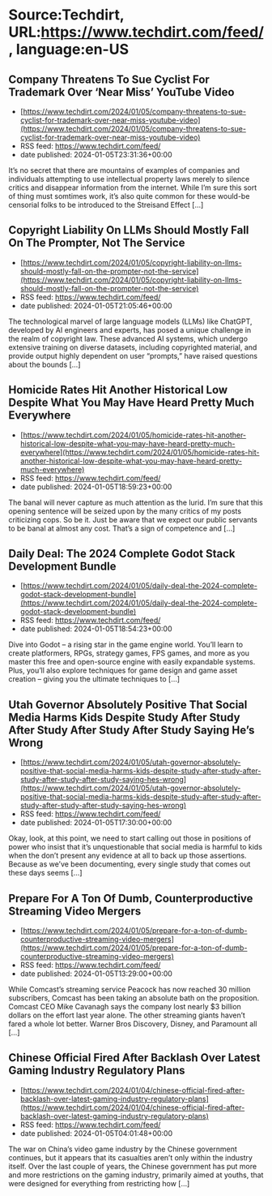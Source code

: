 # Source:Techdirt, URL:https://www.techdirt.com/feed/, language:en-US

## Company Threatens To Sue Cyclist For Trademark Over ‘Near Miss’ YouTube Video
 - [https://www.techdirt.com/2024/01/05/company-threatens-to-sue-cyclist-for-trademark-over-near-miss-youtube-video](https://www.techdirt.com/2024/01/05/company-threatens-to-sue-cyclist-for-trademark-over-near-miss-youtube-video)
 - RSS feed: https://www.techdirt.com/feed/
 - date published: 2024-01-05T23:31:36+00:00

It&#8217;s no secret that there are mountains of examples of companies and individuals attempting to use intellectual property laws merely to silence critics and disappear information from the internet. While I&#8217;m sure this sort of thing must somtimes work, it&#8217;s also quite common for these would-be censorial folks to be introduced to the Streisand Effect [&#8230;]

## Copyright Liability On LLMs Should Mostly Fall On The Prompter, Not The Service
 - [https://www.techdirt.com/2024/01/05/copyright-liability-on-llms-should-mostly-fall-on-the-prompter-not-the-service](https://www.techdirt.com/2024/01/05/copyright-liability-on-llms-should-mostly-fall-on-the-prompter-not-the-service)
 - RSS feed: https://www.techdirt.com/feed/
 - date published: 2024-01-05T21:05:46+00:00

The technological marvel of large language models (LLMs) like ChatGPT, developed by AI engineers and experts, has posed a unique challenge in the realm of copyright law. These advanced AI systems, which undergo extensive training on diverse datasets, including copyrighted material, and provide output highly dependent on user “prompts,” have raised questions about the bounds [&#8230;]

## Homicide Rates Hit Another Historical Low Despite What You May Have Heard Pretty Much Everywhere
 - [https://www.techdirt.com/2024/01/05/homicide-rates-hit-another-historical-low-despite-what-you-may-have-heard-pretty-much-everywhere](https://www.techdirt.com/2024/01/05/homicide-rates-hit-another-historical-low-despite-what-you-may-have-heard-pretty-much-everywhere)
 - RSS feed: https://www.techdirt.com/feed/
 - date published: 2024-01-05T18:59:23+00:00

The banal will never capture as much attention as the lurid. I&#8217;m sure that this opening sentence will be seized upon by the many critics of my posts criticizing cops. So be it. Just be aware that we expect our public servants to be banal at almost any cost. That&#8217;s a sign of competence and [&#8230;]

## Daily Deal: The 2024 Complete Godot Stack Development Bundle
 - [https://www.techdirt.com/2024/01/05/daily-deal-the-2024-complete-godot-stack-development-bundle](https://www.techdirt.com/2024/01/05/daily-deal-the-2024-complete-godot-stack-development-bundle)
 - RSS feed: https://www.techdirt.com/feed/
 - date published: 2024-01-05T18:54:23+00:00

Dive into Godot – a rising star in the game engine world. You’ll learn to create platformers, RPGs, strategy games, FPS games, and more as you master this free and open-source engine with easily expandable systems. Plus, you’ll also explore techniques for game design and game asset creation – giving you the ultimate techniques to [&#8230;]

## Utah Governor Absolutely Positive That Social Media Harms Kids Despite Study After Study After Study After Study After Study Saying He’s Wrong
 - [https://www.techdirt.com/2024/01/05/utah-governor-absolutely-positive-that-social-media-harms-kids-despite-study-after-study-after-study-after-study-after-study-saying-hes-wrong](https://www.techdirt.com/2024/01/05/utah-governor-absolutely-positive-that-social-media-harms-kids-despite-study-after-study-after-study-after-study-after-study-saying-hes-wrong)
 - RSS feed: https://www.techdirt.com/feed/
 - date published: 2024-01-05T17:30:00+00:00

Okay, look, at this point, we need to start calling out those in positions of power who insist that it’s unquestionable that social media is harmful to kids when the don’t present any evidence at all to back up those assertions. Because as we’ve been documenting, every single study that comes out these days seems [&#8230;]

## Prepare For A Ton Of Dumb, Counterproductive Streaming Video Mergers
 - [https://www.techdirt.com/2024/01/05/prepare-for-a-ton-of-dumb-counterproductive-streaming-video-mergers](https://www.techdirt.com/2024/01/05/prepare-for-a-ton-of-dumb-counterproductive-streaming-video-mergers)
 - RSS feed: https://www.techdirt.com/feed/
 - date published: 2024-01-05T13:29:00+00:00

While Comcast&#8217;s streaming service Peacock has now reached 30 million subscribers, Comcast has been taking an absolute bath on the proposition. Comcast CEO Mike Cavanagh says the company lost nearly $3 billion dollars on the effort last year alone. The other streaming giants haven&#8217;t fared a whole lot better. Warner Bros Discovery, Disney, and Paramount all [&#8230;]

## Chinese Official Fired After Backlash Over Latest Gaming Industry Regulatory Plans
 - [https://www.techdirt.com/2024/01/04/chinese-official-fired-after-backlash-over-latest-gaming-industry-regulatory-plans](https://www.techdirt.com/2024/01/04/chinese-official-fired-after-backlash-over-latest-gaming-industry-regulatory-plans)
 - RSS feed: https://www.techdirt.com/feed/
 - date published: 2024-01-05T04:01:48+00:00

The war on China&#8217;s video game industry by the Chinese government continues, but it appears that its casualties aren&#8217;t only within the industry itself. Over the last couple of years, the Chinese government has put more and more restrictions on the gaming industry, primarily aimed at youths, that were designed for everything from restricting how [&#8230;]

